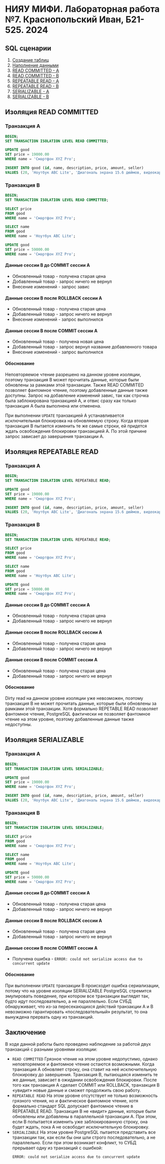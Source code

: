# НИЯУ МИФИ. Лабораторная работа №7. Краснопольский Иван, Б21-525. 2024

## SQL сценарии

1. [Создание таблиц](scripts/01-create-tables.sql)
2. [Наполнение данными](scripts/02-populate-tables.sql)
3. [READ COMMITTED - A](scripts/03-read-commited-a.sql)
4. [READ COMMITTED - B](scripts/03-read-commited-b.sql)
5. [REPEATABLE READ - A](scripts/04-repeatable-read-a.sql)
6. [REPEATABLE READ - B](scripts/04-repeatable-read-b.sql)
7. [SERIALIZABLE - A](scripts/05-serializable-a.sql)
8. [SERIALIZABLE - B](scripts/05-serializable-b.sql)

## Изоляция READ COMMITTED

### Транзакция A

```sql
BEGIN;
SET TRANSACTION ISOLATION LEVEL READ COMMITTED;

UPDATE good
SET price = 19000.00
WHERE name = 'Смартфон XYZ Pro';

INSERT INTO good (id, name, description, price, amount, seller)
VALUES (20, 'Ноутбук ABC Lite', 'Диагональ экрана 15.6 дюймов, видеокарта GTX 1660 Ti.', 19000.00, 10, 1);
```

### Транзакция B

```sql
BEGIN;
SET TRANSACTION ISOLATION LEVEL READ COMMITTED;

SELECT price
FROM good
WHERE name = 'Смартфон XYZ Pro';

SELECT name
FROM good
WHERE name = 'Ноутбук ABC Lite';

UPDATE good
SET price = 59000.00
WHERE name = 'Смартфон XYZ Pro';
```

#### Данные сессии B до COMMIT сессии A

- Обновленный товар - получена старая цена
- Добавленный товар - запрос ничего не вернул
- Внесение изменений - запрос завис

#### Данные сессии B после ROLLBACK сессии A

- Обновленный товар - получена старая цена
- Добавленный товар - запрос ничего не вернул
- Внесение изменений - запрос выполнился

#### Данные сессии B после COMMIT сессии A

- Обновленный товар - получена новая цена
- Добавленный товар - запрос вернул название добавленного товара
- Внесение изменений - запрос выполнился

#### Обоснование

Неповторяемое чтение разрешено на данном уровне изоляции, поэтому транзакция B может прочитать данные, которые были
обновлены за рамками этой транзакции. Также READ COMMITED позволяет фантомное чтение, поэтому добавленные данные также
доступны. Запрос на добавление изменений завис, так как строчка была заблокирована транзакцией A, и отвис сразу как
только транзакция A была выполнена или отменена.

При выполнении `UPDATE` транзакцией A устанавливается исключительная блокировка на обновляемую строку. Когда вторая
транзакция B пытается изменить те же самые строки, ей придется ждать освобождения блокировки транзакцией A. По этой
причине запрос зависает до завершения транзакции A.

## Изоляция REPEATABLE READ

### Транзакция A

```sql
BEGIN;
SET TRANSACTION ISOLATION LEVEL REPEATABLE READ;

UPDATE good
SET price = 19000.00
WHERE name = 'Смартфон XYZ Pro';

INSERT INTO good (id, name, description, price, amount, seller)
VALUES (20, 'Ноутбук ABC Lite', 'Диагональ экрана 15.6 дюймов, видеокарта GTX 1660 Ti.', 19000.00, 10, 1);
```

### Транзакция B

```sql
BEGIN;
SET TRANSACTION ISOLATION LEVEL REPEATABLE READ;

SELECT price
FROM good
WHERE name = 'Смартфон XYZ Pro';

SELECT name
FROM good
WHERE name = 'Ноутбук ABC Lite';

UPDATE good
SET price = 59000.00
WHERE name = 'Смартфон XYZ Pro';
```

#### Данные сессии B до COMMIT сессии A

- Обновленный товар - получена старая цена
- Добавленный товар - запрос ничего не вернул

#### Данные сессии B после ROLLBACK сессии A

- Обновленный товар - получена старая цена
- Добавленный товар - запрос ничего не вернул

#### Данные сессии B после COMMIT сессии A

- Обновленный товар - получена старая цена
- Добавленный товар - запрос ничего не вернул

#### Обоснование

Dirty read на данном уровне изоляции уже невозможен, поэтому транзакция B не может прочитать данные, которые были
обновлены за рамками этой транзакции. Хотя формально REPETABLE READ позволяет фантомное чтение, PostgreSQL фактически
не позволяет фантомное чтение на этом уровне, поэтому добавленные данные также недоступны.

## Изоляция SERIALIZABLE

### Транзакция A

```sql
BEGIN;
SET TRANSACTION ISOLATION LEVEL SERIALIZABLE;

UPDATE good
SET price = 19000.00
WHERE name = 'Смартфон XYZ Pro';

INSERT INTO good (id, name, description, price, amount, seller)
VALUES (20, 'Ноутбук ABC Lite', 'Диагональ экрана 15.6 дюймов, видеокарта GTX 1660 Ti.', 19000.00, 10, 1);
```

### Транзакция B

```sql
BEGIN;
SET TRANSACTION ISOLATION LEVEL SERIALIZABLE;

SELECT price
FROM good
WHERE name = 'Смартфон XYZ Pro';

SELECT name
FROM good
WHERE name = 'Ноутбук ABC Lite';

UPDATE good
SET price = 59000.00
WHERE name = 'Смартфон XYZ Pro';
```

#### Данные сессии B до COMMIT сессии A

- Обновленный товар - получена старая цена
- Добавленный товар - запрос ничего не вернул

#### Данные сессии B после ROLLBACK сессии A

- Обновленный товар - получена старая цена
- Добавленный товар - запрос ничего не вернул

#### Данные сессии B после COMMIT сессии A

- Получена ошибка - `ERROR: could not serialize access due to concurrent update`

#### Обоснование

При выполнении `UPDATE` транзакции B происходит ошибка сериализации, потому что на уровне изоляции SERIALIZABLE
PostgreSQL стремится эмулировать поведение, при котором все транзакции выглядят так, будто идут последовательно, а не
параллельно. Если СУБД обнаруживает, что из-за пересекающихся действий транзакции A и B невозможно гарантировать
«последовательный» результат, то она вынуждена прервать одну из транзакций.

## Заключение

В ходе данной работы было проведено наблюдение за работой двух транзакций с разными уровнями изоляции:

- `READ COMMITTED`
  Грязное чтение на этом уровне недопустимо, однако неповторяемое и фантомное чтение остаются возможными.
  Когда транзакция A обновляет строку, она ставит на неё исключительную блокировку до завершения. Транзакция B,
  пытающаяся изменить те же данные, зависает в ожидании освобождения блокировки. После того как транзакция A сделает
  COMMIT или ROLLBACK, транзакция B «увидит» новые данные и сможет продолжить свою работу.
- `REPEATABLE READ`
  На этом уровне отсутствует не только возможность грязного чтения, но и фактическое фантомное чтение,
  хотя формально стандарт SQL допускает фантомное чтение в REPEATABLE READ.
  Транзакция B не «видит» данные, которые были обновлены или добавлены в параллельной транзакции A. При этом, если B
  попытается изменить уже заблокированную строку, она будет ждать, пока A не освободит исключительную блокировку.
- `SERIALIZABLE`
  На этом уровне PostgreSQL пытается представить все транзакции так, как если бы они шли строго последовательно, а не
  параллельно. Если при этом возникает конфликт, то СУБД прерывает одну из транзакций с ошибкой:
  ```
  ERROR: could not serialize access due to concurrent update
  ```
